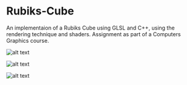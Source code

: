 # Rubiks-Cube
An implementaion of a Rubiks Cube using GLSL and C++, using the rendering technique and shaders. Assignment as part of a Computers Graphics course.

![alt text](https://camo.githubusercontent.com/6dc42b824469497a1b8eb66af783438aeaf9fc1775f2456e0023de804843abc4/68747470733a2f2f312e62702e626c6f6773706f742e636f6d2f2d31446f72736866334c674d2f5773666e4a75514a7470492f41414141414141414235732f6a536b547854735062594139307537616e7670514b45734d336c6c36667a327451434c63424741732f73313630302f7275626978322e6a7067)

![alt text](https://camo.githubusercontent.com/a37e6c3c8807b518a23c9fe510f11982be5c79b02aa4de30bb3037d2639f3ffd/68747470733a2f2f312e62702e626c6f6773706f742e636f6d2f2d6868455a615765625448302f5773666e4a5f4a675a4a492f41414141414141414235772f706638724a45676a77664d56336b49464e75797247596f4d38545277776b337141434c63424741732f73313630302f7275626978312e6a7067)


![alt text](https://camo.githubusercontent.com/972cf67d5d7c94f5084c1b567346fdf94dc73910fe6f7ed86bf3beb88ee33bfb/68747470733a2f2f332e62702e626c6f6773706f742e636f6d2f2d507454534b434d70545a452f5773666e4a78434d6337492f41414141414141414235302f52756c4138412d4570626f7337733149675030526351674d7134485f6853677467434c63424741732f73313630302f7275626978332e6a7067)

